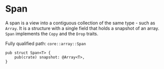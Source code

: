 # Span

A span is a view into a contiguous collection of the same type - such as `Array`. It is a structure with a single field that holds a snapshot of an array. `Span` implements the `Copy` and the `Drop` traits.

Fully qualified path: `core::array::Span`

<pre><code class="language-rust">pub struct Span&lt;T&gt; {
    pub(crate) snapshot: @Array&lt;T&gt;,
}</code></pre>

